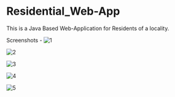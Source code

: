 # Residential_Web-App
This is a Java Based Web-Application for Residents of a locality.

Screenshots -
![1](https://user-images.githubusercontent.com/42066791/117536179-3bdce200-b017-11eb-992e-75e031b63d51.png)

![2](https://user-images.githubusercontent.com/42066791/117536183-40a19600-b017-11eb-8b15-9865e02bbee9.png)

![3](https://user-images.githubusercontent.com/42066791/117536189-44351d00-b017-11eb-9514-56ebbbd16028.png)

![4](https://user-images.githubusercontent.com/42066791/117536193-47c8a400-b017-11eb-87bb-1316579e22fb.png)

![5](https://user-images.githubusercontent.com/42066791/117536199-4c8d5800-b017-11eb-85b0-a7019a8a8e03.png)
